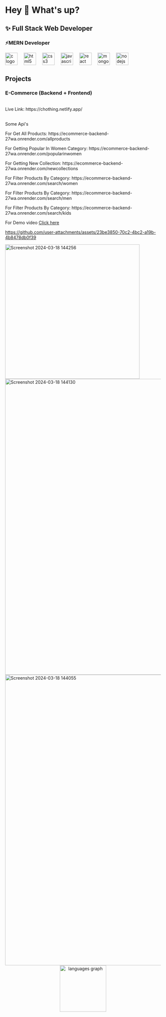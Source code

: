 <h1 align="left">Hey 👋 What's up?</h1>



<h2 align="left">✨ Full Stack Web Developer</h2>



<h3 align="left">⚡MERN Developer</h3>



<div align="left">
  <img src="https://cdn.jsdelivr.net/gh/devicons/devicon/icons/c/c-original.svg" height="40" alt="c logo"  />
  <img width="12" />
  <img src="https://cdn.jsdelivr.net/gh/devicons/devicon/icons/html5/html5-original.svg" height="40" alt="html5 logo"  />
  <img width="12" />
  <img src="https://cdn.jsdelivr.net/gh/devicons/devicon/icons/css3/css3-original.svg" height="40" alt="css3 logo"  />
  <img width="12" />
  <img src="https://cdn.simpleicons.org/javascript/F7DF1E" height="40" alt="javascript logo"  />
  <img width="12" />
  <img src="https://cdn.jsdelivr.net/gh/devicons/devicon/icons/react/react-original.svg" height="40" alt="react logo"  />
  <img width="12" />
  <img src="https://cdn.simpleicons.org/mongodb/47A248" height="40" alt="mongodb logo"  />
  <img width="12" />
  <img src="https://cdn.simpleicons.org/nodedotjs/339933" height="40" alt="nodejs logo"  />
</div>




<h2 align="left">Projects</h2>






<h3 align="left">E-Commerce (Backend + Frontend)</h3>
<p align="left"><br> Live Link: https://chothing.netlify.app/</p>
<p align="left"><br>Some Api's </p>
<p align="left"> For Get All Products: https://ecommerce-backend-27wa.onrender.com/allproducts </p>
<p align="left"> For Getting Popular In Women Category: https://ecommerce-backend-27wa.onrender.com/popularinwomen </p>
<p align="left"> For Getting New Collection: https://ecommerce-backend-27wa.onrender.com/newcollections</p>
<p align="left"> For Filter Products By Category: https://ecommerce-backend-27wa.onrender.com/search/women </p>
<p align="left"> For Filter Products By Category:  https://ecommerce-backend-27wa.onrender.com/search/men </p>
<p align="left"> For Filter Products By Category:  https://ecommerce-backend-27wa.onrender.com/search/kids </p>

For Demo video <a href="https://res.cloudinary.com/dpvt2kpli/video/upload/v1725379279/np0asznxhujqdezbxmtr.mp4"> Click here </a>




https://github.com/user-attachments/assets/23be3850-70c2-4bc2-a19b-4b8478db0f39

<img width="435" alt="Screenshot 2024-03-18 144256" src="https://github.com/user-attachments/assets/6c47d0c1-2dee-4e35-9fcc-06c506446dbc">

<img width="957" alt="Screenshot 2024-03-18 144130" src="https://github.com/user-attachments/assets/309b99cf-1908-41e6-a035-baad4e3e09b3">

<img width="940" alt="Screenshot 2024-03-18 144055" src="https://github.com/user-attachments/assets/b614d3dc-4c92-458a-bd7c-a64506e18829">






<div align="center">
  <img src="https://github-readme-stats.vercel.app/api/top-langs?username=Anik62426&locale=en&hide_title=false&layout=compact&card_width=320&langs_count=5&theme=dracula&hide_border=false&order=2" height="150" alt="languages graph"  />
</div>


